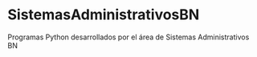 # SistemasAdministrativosBN
Programas Python desarrollados por el área de Sistemas Administrativos BN
